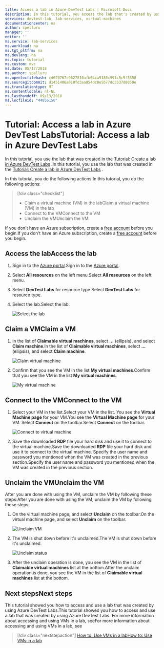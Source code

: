 ```yaml
---
title: Access a lab in Azure DevTest Labs | Microsoft Docs
description: In this tutorial, you access the lab that's created by using Azure DevTest Labs, claim virtual machines, use them, and then unclaim them.
services: devtest-lab, lab-services, virtual-machines
documentationcenter: na
author: spelluru
manager: ''
editor: ''
ms.service: lab-services
ms.workload: na
ms.tgt_pltfrm: na
ms.devlang: na
ms.topic: tutorial
ms.custom: mvc
ms.date: 05/17/2018
ms.author: spelluru
ms.openlocfilehash: cd623767c9627810afb64ca9185c991c5c9f3858
ms.sourcegitcommit: d1451406a010fd3aa854dc8e5b77dc5537d8050e
ms.translationtype: MT
ms.contentlocale: nl-NL
ms.lasthandoff: 09/13/2018
ms.locfileid: "44856150"
---
```

# <a name="tutorial-access-a-lab-in-azure-devtest-labs"></a><span data-ttu-id="52445-103">Tutorial: Access a lab in Azure DevTest Labs</span><span class="sxs-lookup"><span data-stu-id="52445-103">Tutorial: Access a lab in Azure DevTest Labs</span></span>
<span data-ttu-id="52445-104">In this tutorial, you use the lab that was created in the [Tutorial: Create a lab in Azure DevTest Labs](tutorial-create-custom-lab.md) .</span><span class="sxs-lookup"><span data-stu-id="52445-104">In this tutorial, you use the lab that was created in the [Tutorial: Create a lab in Azure DevTest Labs](tutorial-create-custom-lab.md) .</span></span>

<span data-ttu-id="52445-105">In this tutorial, you do the following actions:</span><span class="sxs-lookup"><span data-stu-id="52445-105">In this tutorial, you do the following actions:</span></span>

> [!div class="checklist"]
> * <span data-ttu-id="52445-106">Claim a virtual machine (VM) in the lab</span><span class="sxs-lookup"><span data-stu-id="52445-106">Claim a virtual machine (VM) in the lab</span></span>
> * <span data-ttu-id="52445-107">Connect to the VM</span><span class="sxs-lookup"><span data-stu-id="52445-107">Connect to the VM</span></span>
> * <span data-ttu-id="52445-108">Unclaim the VM</span><span class="sxs-lookup"><span data-stu-id="52445-108">Unclaim the VM</span></span>

<span data-ttu-id="52445-109">If you don't have an Azure subscription, create a [free account](https://azure.microsoft.com/free/) before you begin.</span><span class="sxs-lookup"><span data-stu-id="52445-109">If you don't have an Azure subscription, create a [free account](https://azure.microsoft.com/free/) before you begin.</span></span>

## <a name="access-the-lab"></a><span data-ttu-id="52445-110">Access the lab</span><span class="sxs-lookup"><span data-stu-id="52445-110">Access the lab</span></span>

1. <span data-ttu-id="52445-111">Sign in to the [Azure portal](https://portal.azure.com).</span><span class="sxs-lookup"><span data-stu-id="52445-111">Sign in to the [Azure portal](https://portal.azure.com).</span></span>
2. <span data-ttu-id="52445-112">Select **All resources** on the left menu.</span><span class="sxs-lookup"><span data-stu-id="52445-112">Select **All resources** on the left menu.</span></span> 
3. <span data-ttu-id="52445-113">Select **DevTest Labs** for resource type.</span><span class="sxs-lookup"><span data-stu-id="52445-113">Select **DevTest Labs** for resource type.</span></span> 
4. <span data-ttu-id="52445-114">Select the lab.</span><span class="sxs-lookup"><span data-stu-id="52445-114">Select the lab.</span></span> 

    ![Select the lab](./media/tutorial-use-custom-lab/search-for-select-custom-lab.png)

## <a name="claim-a-vm"></a><span data-ttu-id="52445-116">Claim a VM</span><span class="sxs-lookup"><span data-stu-id="52445-116">Claim a VM</span></span>

1. <span data-ttu-id="52445-117">In the list of **Claimable virtual machines**, select **...** (ellipsis), and select **Claim machine**.</span><span class="sxs-lookup"><span data-stu-id="52445-117">In the list of **Claimable virtual machines**, select **...** (ellipsis), and select **Claim machine**.</span></span>

    ![Claim virtual machine](./media/tutorial-use-custom-lab/claim-virtual-machine.png)
1. <span data-ttu-id="52445-119">Confirm that you see the VM in the list **My virtual machines**.</span><span class="sxs-lookup"><span data-stu-id="52445-119">Confirm that you see the VM in the list **My virtual machines**.</span></span>

    ![My virtual machine](./media/tutorial-use-custom-lab/my-virtual-machines.png)

## <a name="connect-to-the-vm"></a><span data-ttu-id="52445-121">Connect to the VM</span><span class="sxs-lookup"><span data-stu-id="52445-121">Connect to the VM</span></span>

1. <span data-ttu-id="52445-122">Select your VM in the list.</span><span class="sxs-lookup"><span data-stu-id="52445-122">Select your VM in the list.</span></span> <span data-ttu-id="52445-123">You see the **Virtual Machine page** for your VM.</span><span class="sxs-lookup"><span data-stu-id="52445-123">You see the **Virtual Machine page** for your VM.</span></span> <span data-ttu-id="52445-124">Select **Connect** on the toolbar.</span><span class="sxs-lookup"><span data-stu-id="52445-124">Select **Connect** on the toolbar.</span></span>

    ![Connect to virtual machine](./media/tutorial-use-custom-lab/connect-button.png)
2. <span data-ttu-id="52445-126">Save the downloaded **RDP** file your hard disk and use it to connect to the virtual machine.</span><span class="sxs-lookup"><span data-stu-id="52445-126">Save the downloaded **RDP** file your hard disk and use it to connect to the virtual machine.</span></span> <span data-ttu-id="52445-127">Specify the user name and password you mentioned when the VM was created in the previous section.</span><span class="sxs-lookup"><span data-stu-id="52445-127">Specify the user name and password you mentioned when the VM was created in the previous section.</span></span> 

## <a name="unclaim-the-vm"></a><span data-ttu-id="52445-128">Unclaim the VM</span><span class="sxs-lookup"><span data-stu-id="52445-128">Unclaim the VM</span></span>
<span data-ttu-id="52445-129">After you are done with using the VM, unclaim the VM by following these steps:</span><span class="sxs-lookup"><span data-stu-id="52445-129">After you are done with using the VM, unclaim the VM by following these steps:</span></span> 

1. <span data-ttu-id="52445-130">On the virtual machine page, and select **Unclaim** on the toolbar.</span><span class="sxs-lookup"><span data-stu-id="52445-130">On the virtual machine page, and select **Unclaim** on the toolbar.</span></span> 

    ![Unclaim VM](./media/tutorial-use-custom-lab/unclaim-vm-menu.png)
1. <span data-ttu-id="52445-132">The VM is shut down before it's unclaimed.</span><span class="sxs-lookup"><span data-stu-id="52445-132">The VM is shut down before it's unclaimed.</span></span> 

    ![Unclaim status](./media/tutorial-use-custom-lab/unclaim-status.png) 
1. <span data-ttu-id="52445-134">After the unclaim operation is done, you see the VM in the list of **Claimable virtual machines** list at the bottom.</span><span class="sxs-lookup"><span data-stu-id="52445-134">After the unclaim operation is done, you see the VM in the list of **Claimable virtual machines** list at the bottom.</span></span> 
    
## <a name="next-steps"></a><span data-ttu-id="52445-135">Next steps</span><span class="sxs-lookup"><span data-stu-id="52445-135">Next steps</span></span>
<span data-ttu-id="52445-136">This tutorial showed you how to access and use a lab that was created by using Azure DevTest Labs.</span><span class="sxs-lookup"><span data-stu-id="52445-136">This tutorial showed you how to access and use a lab that was created by using Azure DevTest Labs.</span></span> <span data-ttu-id="52445-137">For more information about accessing and using VMs in a lab, see</span><span class="sxs-lookup"><span data-stu-id="52445-137">For more information about accessing and using VMs in a lab, see</span></span> 

> [!div class="nextstepaction"]
> [<span data-ttu-id="52445-138">How to: Use VMs in a lab</span><span class="sxs-lookup"><span data-stu-id="52445-138">How to: Use VMs in a lab</span></span>](devtest-lab-add-vm.md)

